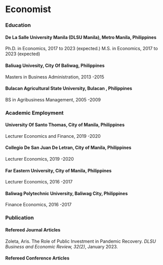 # Economist 

### Education 
#### De La Salle University Manila (DLSU Manila), Metro Manila, Philippines
Ph.D. in Economics, 2017 to 2023 (expected.)
M.S. in Economics, 2017 to 2023 (expected)

#### Baliuag Univesity, City Of Baliwag, Philippines
Masters in Business Administration, 2013 -2015
#### Bulacan Agricultural State University, Bulacan , Philippines
BS in Agribusiness Management, 2005 -2009


### Academic Employment

#### University Of Santo Thomas, City of Manila, Philippines
Lecturer Economics and Finance, 2019 -2020
#### Collegio De San Juan De Letran, City of Manila, Philippines
Lecturer Economics, 2019 -2020
#### Far Eastern University, City of Manila, Philippines
Lecturer Economics, 2016 -2017
#### Baliwag Polytechnic University, Baliwag City, Philippines
Finance Economics, 2016 -2017

### Publication
#### Refereed Journal Articles
Zoleta, Aris. The Role of Public Investment in Pandemic Recovery.
_DLSU Business and Economic Review, 32(2)_, January 2023.

#### Refereed Conference Articles
